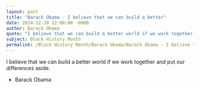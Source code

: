 ```yaml
---
layout: post
title: "Barack Obama - I believe that we can build a better"
date: 2024-12-28 12:00:00 -0000
author: Barack Obama
quote: "I believe that we can build a better world if we work together and put our differences aside."
subject: Black History Month
permalink: /Black History Month/Barack Obama/Barack Obama - I believe that we can build a better
---
```


I believe that we can build a better world if we work together and put our differences aside.

- Barack Obama
